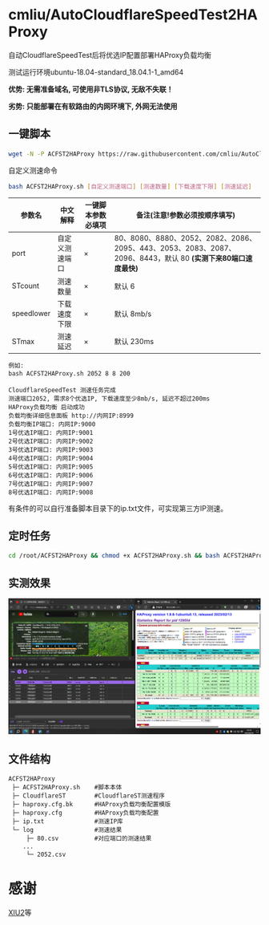 # cmliu/AutoCloudflareSpeedTest2HAProxy
自动CloudflareSpeedTest后将优选IP配置部署HAProxy负载均衡

测试运行环境ubuntu-18.04-standard_18.04.1-1_amd64

**优势: 无需准备域名, 可使用非TLS协议, 无敌不失联！**

**劣势: 只能部署在有软路由的内网环境下, 外网无法使用**

## 一键脚本
 
``` bash
wget -N -P ACFST2HAProxy https://raw.githubusercontent.com/cmliu/AutoCloudflareSpeedTest2HAProxy/main/ACFST2HAProxy.sh && cd ACFST2HAProxy && chmod +x ACFST2HAProxy.sh && bash ACFST2HAProxy.sh
```

自定义测速命令
``` bash
bash ACFST2HAProxy.sh [自定义测速端口] [测速数量] [下载速度下限] [测速延迟]
```

| 参数名| 中文解释| 一键脚本参数必填项 | 备注(注意!参数必须按顺序填写)  |
|--------------------------|----------------|-----------------|-----------------|
| port | 自定义测速端口  | × | 80、8080、8880、2052、2082、2086、2095、443、2053、2083、2087、2096、8443，默认 80 **(实测下来80端口速度最快)**|
| STcount |测速数量 | × | 默认 6 |
| speedlower |下载速度下限 | × | 默认 8mb/s |
| STmax |测速延迟 | × | 默认 230ms |

```
例如:
bash ACFST2HAProxy.sh 2052 8 8 200

CloudflareSpeedTest 测速任务完成
测速端口2052, 需求8个优选IP, 下载速度至少8mb/s, 延迟不超过200ms
HAProxy负载均衡 启动成功
负载均衡详细信息面板 http://内网IP:8999
负载均衡IP端口: 内网IP:9000
1号优选IP端口: 内网IP:9001
2号优选IP端口: 内网IP:9002
3号优选IP端口: 内网IP:9003
4号优选IP端口: 内网IP:9004
5号优选IP端口: 内网IP:9005
6号优选IP端口: 内网IP:9006
7号优选IP端口: 内网IP:9007
8号优选IP端口: 内网IP:9008
```

有条件的可以自行准备脚本目录下的ip.txt文件，可实现第三方IP测速。


## 定时任务
``` bash
cd /root/ACFST2HAProxy && chmod +x ACFST2HAProxy.sh && bash ACFST2HAProxy.sh
```

## 实测效果
![alt](./port80.png)

## 文件结构
```
ACFST2HAProxy
 ├─ ACFST2HAProxy.sh    #脚本本体
 ├─ CloudflareST        #CloudflareST测速程序
 ├─ haproxy.cfg.bk      #HAProxy负载均衡配置模版
 ├─ haproxy.cfg         #HAProxy负载均衡配置
 ├─ ip.txt              #测速IP库
 └─ log                 #测速结果
     ├─ 80.csv          #对应端口的测速结果
    ...
     └─ 2052.csv

```
</details>

# 感谢
 [XIU2](https://github.com/XIU2/CloudflareSpeedTest)等
